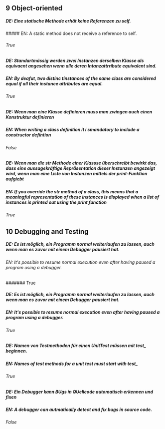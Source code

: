 ## 9 Object-oriented

##### DE: Eine statische Methode erhät keine Referenzen zu self.
##### EN: A static method does not receive a reference to self.
###### True

##### DE: Standartmässig werden zwei Instanzen derselben Klasse als equivaent angesehen wenn alle deren Intanzattrribute equivalent sind.
##### EN: By deafut, two distinc tinstances of the same class are considered equal if all their instance attributes are equal.
###### True

##### DE: Wenn man eine Klasse definieren muss man zwingen auch einen Konstruktur definieren
##### EN: When writing a class definition it i smandatory to include a constructor defintion
###### False

##### DE: Wenn man die __str__ Methode einer Klassse überschreibt bewirkt das, dass eine aussagekräftige Repräsentation dieser Instanzen angezeigt wird, wenn man eine Liste von Instanzen mittels der print-Funktion aufgiebt
##### EN: If you override the __str__ method of a class, this means that a meaningful representation of these instances is displayed when a list of instances is printed out using the print function
###### True



## 10 Debugging and Testing

##### DE: Es ist möglich, ein Programm normal weiterlaufen zu lassen, auch wenn man es zuvor mit einem Debugger pausiert hat.
###### EN: It's possible to resume normal execution even after having paused a program using a debugger.
####### True

##### DE: Es ist möglich, ein Programm normal weiterlaufen zu lassen, auch wenn man es zuvor mit einem Debugger pausiert hat.
##### EN: It's possible to resume normal execution even after having paused a program using a debugger.
###### True

##### DE: Namen von Testmethoden für einen UnitTest müssen mit test_ beginnen.
##### EN: Names of test methods for a unit test must start with test_
###### True

##### DE: Ein Debugger kann BUgs in QUellcode automatisch erkennen und fixen
##### EN: A debugger can autmatically detect and fix bugs in source code.
###### False
